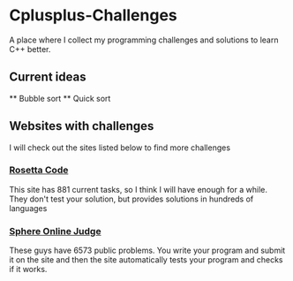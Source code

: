 # Cplusplus-Challenges
A place where I collect my programming challenges and solutions to learn C++ better.

## Current ideas
** Bubble sort
** Quick sort

## Websites with challenges
I will check out the sites listed below to find more challenges

### [Rosetta Code](http://rosettacode.org/wiki/Category:Programming_Tasks)
This site has 881 current tasks, so I think I will have enough for a while.
They don't test your solution, but provides solutions in hundreds of languages

### [Sphere Online Judge](https://www.spoj.com/)
These guys have 6573 public problems.
You write your program and submit it on the site and then the site automatically tests your program and checks if it works.